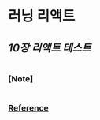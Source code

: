 # 러닝 리액트

## _10장 리액트 테스트_

###

#

### [Note]

#

### [Reference](https://www.hanbit.co.kr/store/books/look.php?p_code=B7468885216)
